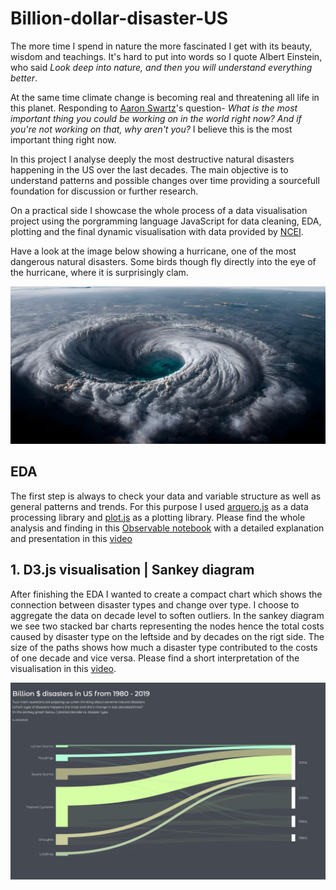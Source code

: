 # Billion-dollar-disaster-US

The more time I spend in nature the more fascinated I get with its beauty, wisdom and teachings. It's hard to put into words so I quote Albert Einstein, who said *Look deep into nature, and then you will understand everything better*. 

At the same time climate change is becoming real and threatening all life in this planet. Responding to [Aaron Swartz](https://en.wikipedia.org/wiki/Aaron_Swartz)'s question- *What is the most important thing you could be working on in the world right now? And if you're not working on that, why aren't you?* I believe this is the most important thing right now.  

In this project I analyse deeply the most destructive natural disasters happening in the US over the last decades. The main objective is to understand patterns and possible changes over time providing a sourcefull foundation for discussion or further research. 

On a practical side I showcase the whole process of a data visualisation project using the porgramming language JavaScript for data cleaning, EDA, plotting and the final dynamic visualisation with data provided by [NCEI](https://www.ncei.noaa.gov/access/billions/events/US/1980-2023?disasters[]=all-disasters). 

Have a look at the image below showing a hurricane, one of the most dangerous natural disasters. Some birds though fly directly into the eye of the hurricane, where it is surprisingly clam. 

![One of nature's biggest force: hurricanes](images/hurricane.png)

## EDA

The first step is always to check your data and variable structure as well as general patterns and trends. For this purpose I used [arquero.js](https://uwdata.github.io/arquero/) as a data processing library and [plot.js](https://observablehq.com/plot/) 
 as a plotting library. Please find the whole analysis and finding in this [Observable notebook](https://observablehq.com/@sandraviz/billion-dollar-disasters-arquero-js-plot-js?collection=@sandraviz/billion-dollar-disaster) with a detailed explanation and presentation in this [video](https://www.youtube.com/watch?v=FaoWCGo88ks) 

 ## 1. D3.js visualisation | Sankey diagram 

 After finishing the EDA I wanted to create a compact chart which shows the connection between disaster types and change over type. I choose to aggregate the data on decade level to soften outliers. In the sankey diagram we see two stacked bar charts representing the nodes hence the total costs caused by disaster type on the leftside and by decades on the rigt side. The size of the paths shows how much a disaster type contributed to the costs of one decade and vice versa. Please find a short interpretation of the visualisation in this [video](https://www.youtube.com/watch?v=iPAET_ZtVxI). 

 ![Alt text](images/Sankey.png)

 






